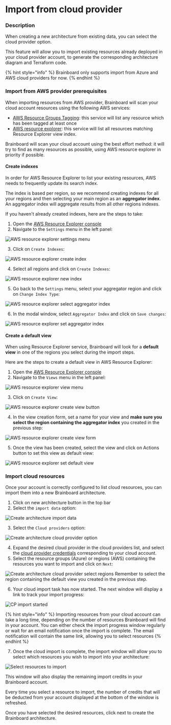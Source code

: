 # Import from cloud provider

### Description

When creating a new architecture from existing data, you can select the cloud provider option.

This feature will allow you to import existing resources already deployed in your cloud provider account, to generate the corresponding architecture diagram and Terraform code.

{% hint style="info" %}
Brainboard only supports import from Azure and AWS cloud providers for now.
{% endhint %}

### Import from AWS provider prerequisites

When importing resources from AWS provider, Brainboard will scan your cloud account resources using the following AWS services:

* [AWS Resource Groups Tagging](https://docs.aws.amazon.com/resourcegroupstagging/latest/APIReference/overview.html): this service will list any resource which has been tagged at least once
* [AWS resource explorer](https://docs.aws.amazon.com/resource-explorer/latest/userguide/welcome.html): this service will list all resources matching Resource Explorer view index.

Brainboard will scan your cloud account using the best effort method: it will try to find as many resources as possible, using AWS resource explorer in priority if possible.

#### Create indexes

In order for AWS Resource Explorer to list your existing resources, AWS needs to frequently update its search index.

The index is based per region, so we recommend creating indexes for all your regions and then selecting your main region as an **aggregator index**. An aggregator index will aggregate results from all other regions indexes.

If you haven't already created indexes, here are the steps to take:

1. Open the [AWS Resource Explorer console](https://console.aws.amazon.com/resource-explorer/home)
2. Navigate to the `Settings` menu in the left panel:

![AWS resource explorer settings menu](../../.gitbook/assets/aws-resource-explorer-settings-menu.png)

3. Click on `Create Indexes`:

![AWS resource explorer create index](../../.gitbook/assets/aws-resource-explorer-settings-create-index.png)

4. Select all regions and click on `Create Indexes`:

![AWS resource explorer new index](../../.gitbook/assets/aws-resource-explorer-settings-new-index.png)

5. Go back to the `Settings` menu, select your aggregator region and click on `Change Index Type`:

![AWS resource explorer select aggregator index](../../.gitbook/assets/aws-resource-explorer-settings-select-aggregator-index.png)

6. In the modal window, select `Aggregator Index` and click on `Save changes`:

![AWS resource explorer set aggregator index](../../.gitbook/assets/aws-resource-explorer-settings-set-aggregator-index.png)

#### Create a default view

When using Resource Explorer service, Brainboard will look for a **default view** in one of the regions you select during the import steps.

Here are the steps to create a default view in AWS Resource Explorer:

1. Open the [AWS Resource Explorer console](https://console.aws.amazon.com/resource-explorer/home)
2. Navigate to the `Views` menu in the left panel:

![AWS resource explorer view menu](../../.gitbook/assets/aws-resource-explorer-views-menu.png)

3. Click on `Create View`:

![AWS resource explorer create view button](../../.gitbook/assets/aws-resource-explorer-views-create-button.png)

4. In the view creation form, set a name for your view and **make sure you select the region containing the aggregator index** you created in the previous step:

![AWS resource explorer create view form](../../.gitbook/assets/aws-resource-explorer-views-create-form.png)

5. Once the view has been created, select the view and click on Actions button to set this view as default view:

![AWS resource explorer set default view](../../.gitbook/assets/aws-resource-explorer-views-set-default.png)

### Import cloud resources

Once your account is correctly configured to list cloud resources, you can import them into a new Brainboard architecture.

1. Click on new architecture button in the top bar
2. Select the `import data` option:

![Create architecture import data](../../.gitbook/assets/create-architecture-import-data.png)

3. Select the `Cloud providers` option:

![Create architecture cloud provider option](../../.gitbook/assets/cloud-provider-option.png)

4. Expand the desired cloud provider in the cloud providers list, and select the [cloud provider credentials](https://gitlab.com/brainboard/brainboard/-/blob/main/cloud-providers/configure-access/README.md) corresponding to your cloud account.
5. Select the resource groups (Azure) or regions (AWS) containing the resources you want to import and click on `Next`:

![Create architecture cloud provider select regions](../../.gitbook/assets/cp-import-select-regions.png) Remember to select the region containing the default view you created in the previous step.

6. Your cloud import task has now started. The next window will display a link to track your import progress:

![CP import started](../../.gitbook/assets/cp-import-started.png)

{% hint style="info" %}
Importing resources from your cloud account can take a long time, depending on the number of resources Brainboard will find in your account. You can either check the import progress window regularly or wait for an email notification once the import is complete. The email notification will contain the same link, allowing you to select resources
{% endhint %}

7. Once the cloud import is complete, the import window will allow you to select which resources you wish to import into your architecture:

![Select resources to import](../../.gitbook/assets/cp-import-select-resources.png)

This window will also display the remaining import credits in your Brainboard account.

Every time you select a resource to import, the number of credits that will be deducted from your account displayed at the bottom of the window is refreshed.

Once you have selected the desired resources, click next to create the Brainboard architecture.
